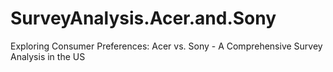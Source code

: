 # SurveyAnalysis.Acer.and.Sony
 Exploring Consumer Preferences: Acer vs. Sony - A Comprehensive Survey Analysis in the US
